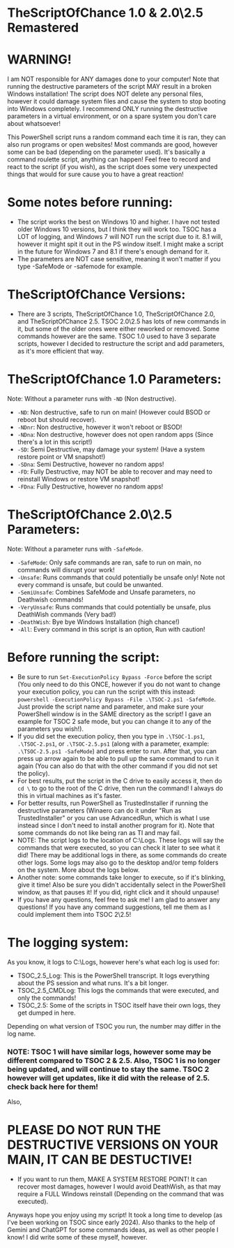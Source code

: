 # TheScriptOfChance 1.0 & 2.0\2.5 Remastered

# WARNING!

I am NOT responsible for ANY damages done to your computer! Note that running the destructive parameters of the script MAY result in a broken Windows installation! The script does NOT delete any personal files, however it could damage system files and cause the system to stop booting into Windows completely. I recommend ONLY running the destructive parameters in a virtual environment, or on a spare system you don't care about whatsoever!

This PowerShell script runs a random command each time it is ran, they can also run programs or open websites! Most commands are good, however some can be bad (depending on the parameter used). It's basically a command roulette script, anything can happen!
Feel free to record and react to the script (if you wish), as the script does some very unexpected things that would for sure cause you to have a great reaction!

# Some notes before running:
- The script works the best on Windows 10 and higher. I have not tested older Windows 10 versions, but I think they will work too. TSOC has a LOT of logging, and Windows 7 will NOT run the script due to it. 8.1 will, however it might spit it out in the PS window itself. I might make a script in the future for Windows 7 and 8.1 if there's enough demand for it.
- The parameters are NOT case sensitive, meaning it won't matter if you type -SafeMode or -safemode for example.

# TheScriptOfChance Versions:
- There are 3 scripts, TheScriptOfChance 1.0, TheScriptOfChance 2.0, and TheScriptOfChance 2.5. TSOC 2.0\2.5 has lots of new commands in it, but some of the older ones were either reworked or removed. Some commands however are the same. TSOC 1.0 used to have 3 separate scripts, however I decided to restructure the script and add parameters, as it's more efficient that way.

# TheScriptOfChance 1.0 Parameters:
Note: Without a parameter runs with ``-ND`` (Non destructive).
- ``-ND``: Non destructive, safe to run on main! (However could BSOD or reboot but should recover).
- ``-NDnr``: Non destructive, however it won't reboot or BSOD!
- ``-NDna``: Non destructive, however does not open random apps (Since there's a lot in this script!)
- ``-SD``: Semi Destructive, may damage your system! (Have a system restore point or VM snapshot!)
- ``-SDna``: Semi Destructive, however no random apps!
- ``-FD``: Fully Destructive, may NOT be able to recover and may need to reinstall Windows or restore VM snapshot!
- ``-FDna``: Fully Destructive, however no random apps!

# TheScriptOfChance 2.0\2.5 Parameters:
Note: Without a parameter runs with ``-SafeMode``.
- ``-SafeMode``: Only safe commands are ran, safe to run on main, no commands will disrupt your work!
- ``-Unsafe``: Runs commands that could potentially be unsafe only! Note not every command is unsafe, but could be unwanted.
- ``-SemiUnsafe``: Combines SafeMode and Unsafe parameters, no Deathwish commands!
- ``-VeryUnsafe``: Runs commands that could potentially be unsafe, plus DeathWish commands (Very bad!)
- ``-DeathWish``: Bye bye Windows Installation (high chance!)
- ``-All``: Every command in this script is an option, Run with caution!


# Before running the script:
- Be sure to run ``Set-ExecutionPolicy Bypass -Force`` before the script (You only need to do this ONCE, however if you do not want to change your execution policy, you can run the script with this instead: ``powershell -ExecutionPolicy Bypass -File .\TSOC-2.ps1 -SafeMode``. Just provide the script name and parameter, and make sure your PowerShell window is in the SAME directory as the script! I gave an example for TSOC 2 safe mode, but you can change it to any of the parameters you wish!). 
- If you did set the execution policy, then you type in ``.\TSOC-1.ps1``, ``.\TSOC-2.ps1``, or ``.\TSOC-2.5.ps1`` (along with a parameter, example: ``.\TSOC-2.5.ps1 -SafeMode``) and press enter to run. After that, you can press up arrow again to be able to pull up the same command to run it again (You can also do that with the other command if you did not set the policy).
- For best results, put the script in the C drive to easily access it, then do ``cd \`` to go to the root of the C drive, then run the command! I always do this in virtual machines as it's faster.
- For better results, run PowerShell as TrustedInstaller if running the destructive parameters (Winaero can do it under "Run as TrustedInstaller" or you can use AdvancedRun, which is what I use instead since I don't need to install another program for it). Note that some commands do not like being ran as TI and may fail.
- NOTE: The script logs to the location of C:\Logs. These logs will say the commands that were executed, so you can check it later to see what it did! There may be additional logs in there, as some commands do create other logs. Some logs may also go to the desktop and/or temp folders on the system. More about the logs below.
- Another note: some commands take longer to execute, so if it's blinking, give it time! Also be sure you didn't accidentally select in the PowerShell window, as that pauses it! If you did, right click and it should unpause!
- If you have any questions, feel free to ask me! I am glad to answer any questions! If you have any command suggestions, tell me them as I could implement them into TSOC 2\2.5!

# The logging system:
As you know, it logs to C:\Logs, however here's what each log is used for:
- TSOC_2.5_Log: This is the PowerShell transcript. It logs everything about the PS session and what runs. It's a bit longer.
- TSOC_2.5_CMDLog: This logs the commands that were executed, and only the commands!
- TSOC_2.5: Some of the scripts in TSOC itself have their own logs, they get dumped in here.

Depending on what version of TSOC you run, the number may differ in the log name.
### NOTE: TSOC 1 will have similar logs, however some may be different compared to TSOC 2 & 2.5. Also, TSOC 1 is no longer being updated, and will continue to stay the same. TSOC 2 however will get updates, like it did with the release of 2.5. check back here for them!

Also, 
# PLEASE DO NOT RUN THE DESTRUCTIVE VERSIONS ON YOUR MAIN, IT CAN BE DESTUCTIVE!
- If you want to run them, MAKE A SYSTEM RESTORE POINT! It can recover most damages, however I would avoid DeathWish, as that may require a FULL Windows reinstall (Depending on the command that was executed).

Anyways hope you enjoy using my script! It took a long time to develop (as I've been working on TSOC since early 2024).
Also thanks to the help of Gemini and ChatGPT for some commands ideas, as well as other people I know! I did write some of these myself, however.
